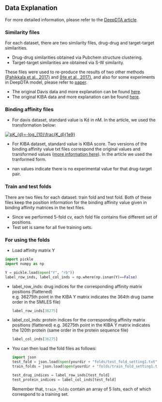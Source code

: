 
## Data Explanation

For more detailed information, please refer to the [DeepDTA article](https://academic.oup.com/bioinformatics/article/34/17/i821/5093245).

### Similarity files

For each dataset, there are two similarity files, drug-drug and target-target similarities.
*  Drug-drug similarities obtained via Pubchem structure clustering.
*  Target-target similarities are obtained via S-W similarity.

These files were used to re-produce the results of two other methods [(Pahikkala et al., 2017)](https://academic.oup.com/bib/article/16/2/325/246479) and [(He et al., 2017)](https://jcheminf.biomedcentral.com/articles/10.1186/s13321-017-0209-z), and also for some experiments in DeepDTA model, please refer to [paper](https://academic.oup.com/bioinformatics/article/34/17/i821/5093245). 
*  The original Davis data and more explanation can be found [here](http://staff.cs.utu.fi/~aatapa/data/DrugTarget/).
*  The original KIBA data and more explanation can be found [here](https://jcheminf.biomedcentral.com/articles/10.1186/s13321-017-0209-z).

### Binding affinity files

*  For davis dataset, standard value is Kd in nM. In the article, we used the transformation below:

<a href="https://www.codecogs.com/eqnedit.php?latex=pK_{d}=-log_{10}\frac{K_d}{1e9}" target="_blank"><img src="https://latex.codecogs.com/gif.latex?pK_{d}=-log_{10}\frac{K_d}{1e9}" title="pK_{d}=-log_{10}\frac{K_d}{1e9}" /></a>

* For KIBA dataset, standard value is KIBA score. Two versions of the binding affinity value txt files correspond the original values and transformed values ([more information here](https://jcheminf.biomedcentral.com/articles/10.1186/s13321-017-0209-z)). In the article we used the tranformed form. 

* nan values indicate there is no experimental value for that drug-target pair.


### Train and test folds
There are two files for each dataset: train fold and test fold. Both of these files keep the position information for the binding affinity value given in binding affinity matrices in the text files. 
*  Since we performed 5-fold cv, each fold file contains five different set of positions.
*  Test set is same for all five training sets.

### For using the folds
*   Load affinity matrix Y 

```python
import pickle
import numpy as np

Y = pickle.load(open("Y", "rb"))
label_row_inds, label_col_inds = np.where(np.isnan(Y)==False)
```

*  label_row_inds: drug indices for the corresponding affinity matrix positions (flattened)  
    e.g. 36275th point in the KIBA Y matrix indicates the 364th drug (same order in the SMILES file) 
    ```python
    label_row_inds[36275]
    ```

*  label_col_inds: protein indices for the corresponding affinity matrix positions (flattened)
    e.g.  36275th point in the KIBA Y matrix indicates the 120th protein (same order in the protein sequence file) 
    ```python
    label_col_inds[36275]
    ```
    
*   You can then load the fold files as follows:
    ```python
    import json
    test_fold = json.load(open(yourdir + "folds/test_fold_setting1.txt"))
    train_folds = json.load(open(yourdir + "folds/train_fold_setting1.txt"))
    
    test_drug_indices = label_row_inds[test_fold]
    test_protein_indices = label_col_inds[test_fold]
    
    ```
    
    Remember that, ```train_folds``` contain an array of 5 lists, each of which correspond to a training set.

